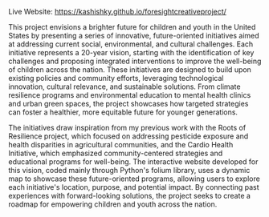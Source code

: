 Live Website: https://kashishky.github.io/foresightcreativeproject/

This project envisions a brighter future for children and youth in the United States by presenting a series of innovative, future-oriented initiatives aimed at addressing current social, environmental, and cultural challenges. Each initiative represents a 20-year vision, starting with the identification of key challenges and proposing integrated interventions to improve the well-being of children across the nation. These initiatives are designed to build upon existing policies and community efforts, leveraging technological innovation, cultural relevance, and sustainable solutions. From climate resilience programs and environmental education to mental health clinics and urban green spaces, the project showcases how targeted strategies can foster a healthier, more equitable future for younger generations.

The initiatives draw inspiration from my previous work with the Roots of Resilience project, which focused on addressing pesticide exposure and health disparities in agricultural communities, and the Cardio Health Initiative, which emphasized community-centered strategies and educational programs for well-being. The interactive website developed for this vision, coded mainly through Python's folium library, uses a dynamic map to showcase these future-oriented programs, allowing users to explore each initiative's location, purpose, and potential impact. By connecting past experiences with forward-looking solutions, the project seeks to create a roadmap for empowering children and youth across the nation.




